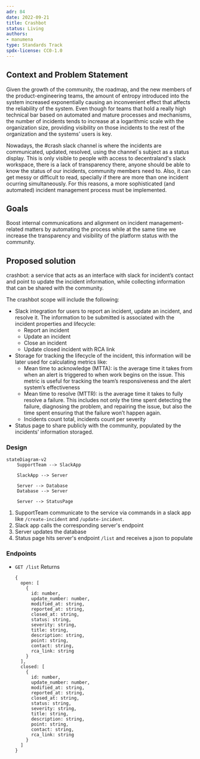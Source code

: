 ```yaml
---
adr: 84
date: 2022-09-21
title: Crashbot
status: Living
authors:
- manumena
type: Standards Track
spdx-license: CC0-1.0
---
```


## Context and Problem Statement

Given the growth of the community, the roadmap, and the new members of the product-engineering teams, the amount of entropy introduced into the system increased exponentially causing an inconvenient effect that affects the reliability of the system. Even though for teams that hold a really high technical bar based on automated and mature processes and mechanisms, the number of incidents tends to increase at a logarithmic scale with the organization size, providing visibility on those incidents to the rest of the organization and the systems’ users is key.

Nowadays, the #crash slack channel is where the incidents are communicated, updated, resolved, using the channel`s subject as a status display. This is only visible to people with access to decentraland's slack workspace, there is a lack of transparency there, anyone should be able to know the status of our incidents, community members need to. Also, it can get messy or difficult to read, specially if there are more than one incident ocurring simultaneously. For this reasons, a more sophisticated (and automated) incident management process must be implemented.

## Goals

Boost internal communications and alignment on incident management-related matters by automating the process while at the same time we increase the transparency and visibility of the platform status with the community.

## Proposed solution

crashbot: a service that acts as an interface with slack for incident’s contact and point to update the incident information, while collecting information that can be shared with the community.

The crashbot scope will include the following:

- Slack integration for users to report an incident, update an incident, and resolve it. The information to be submitted is associated with the incident properties and lifecycle:
    - Report an incident
    - Update an incident
    - Close an incident
    - Update closed incident with RCA link
- Storage for tracking the lifecycle of the incident, this information will be later used for calculating metrics like:
    - Mean time to acknowledge (MTTA): is the average time it takes from when an alert is triggered to when work begins on the issue. This metric is useful for tracking the team’s responsiveness and the alert system’s effectiveness
    - Mean time to resolve (MTTR): is the average time it takes to fully resolve a failure. This includes not only the time spent detecting the failure, diagnosing the problem, and repairing the issue, but also the time spent ensuring that the failure won’t happen again.
    - Incidents count total, incidents count per severity
- Status page to share publicly with the community, populated by the incidents’ information storaged.

### Design
```mermaid
stateDiagram-v2
    SupportTeam --> SlackApp
    
    SlackApp --> Server
    
    Server --> Database
    Database --> Server

    Server --> StatusPage
```

1. SupportTeam communicate to the service via commands in a slack app like `/create-incident` and `/update-incident`.
2. Slack app calls the corresponding server's endpoint
3. Server updates the database
4. Status page hits server's endpoint `/list` and receives a json to populate

### Endpoints

- `GET /list` Returns
  ```
  {
    open: [
      {
        id: number,
        update_number: number,
        modified_at: string,
        reported_at: string,
        closed_at: string,
        status: string,
        severity: string,
        title: string,
        description: string,
        point: string,
        contact: string,
        rca_link: string
      }
    ],
    closed: [
      {
        id: number,
        update_number: number,
        modified_at: string,
        reported_at: string,
        closed_at: string,
        status: string,
        severity: string,
        title: string,
        description: string,
        point: string,
        contact: string,
        rca_link: string
      }
    ]
  }
  ```
